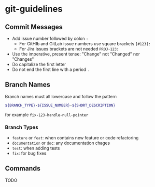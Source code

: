 # git-guidelines

## Commit Messages

- Add issue number followed by colon `:`
  - For GitHIb and GitLab issue numbers use square brackets `[#123]:`
  - For Jira issues brackets are not needed `PROJ-123:`
- Use the imperative, present tense: "Change" not "Changed" nor "Changes"
- Do capitalize the first letter
- Do not end the first line with a period `.`

## Branch Names

Branch names must all lowercase and follow the pattern

```bash
${BRANCH_TYPE}-${ISSUE_NUMBER}-${SHORT_DESCRIPTION}
```

for example `fix-123-handle-null-pointer`

### Branch Types

- `feature` or `feat`: when contains new feature or code refactoring
- `documentation` or `doc`: any documentation chages
- `test`: when adding tests
- `fix`: for bug fixes

## Commands

TODO
